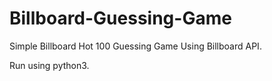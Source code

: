 # Billboard-Guessing-Game

Simple Billboard Hot 100 Guessing Game Using Billboard API.

Run using python3.
